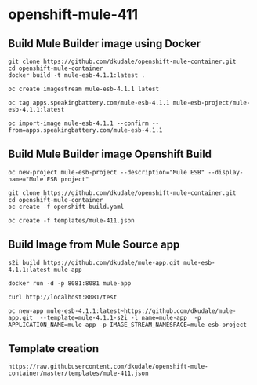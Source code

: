 # openshift-mule-411

## Build Mule Builder image using Docker
```
git clone https://github.com/dkudale/openshift-mule-container.git
cd openshift-mule-container
docker build -t mule-esb-4.1.1:latest .

oc create imagestream mule-esb-4.1.1 latest

oc tag apps.speakingbattery.com/mule-esb-4.1.1 mule-esb-project/mule-esb-4.1.1:latest

oc import-image mule-esb-4.1.1 --confirm --from=apps.speakingbattery.com/mule-esb-4.1.1

```

## Build Mule Builder image Openshift Build
```
oc new-project mule-esb-project --description="Mule ESB" --display-name="Mule ESB project"

git clone https://github.com/dkudale/openshift-mule-container.git
cd openshift-mule-container
oc create -f openshift-build.yaml

oc create -f templates/mule-411.json

```

## Build Image from Mule Source app

```
s2i build https://github.com/dkudale/mule-app.git mule-esb-4.1.1:latest mule-app

docker run -d -p 8081:8081 mule-app

curl http://localhost:8081/test
```


```
oc new-app mule-esb-4.1.1:latest~https://github.com/dkudale/mule-app.git  --template=mule-4.1.1-s2i -l name=mule-app  -p APPLICATION_NAME=mule-app -p IMAGE_STREAM_NAMESPACE=mule-esb-project
```


## Template creation 
```
https://raw.githubusercontent.com/dkudale/openshift-mule-container/master/templates/mule-411.json
